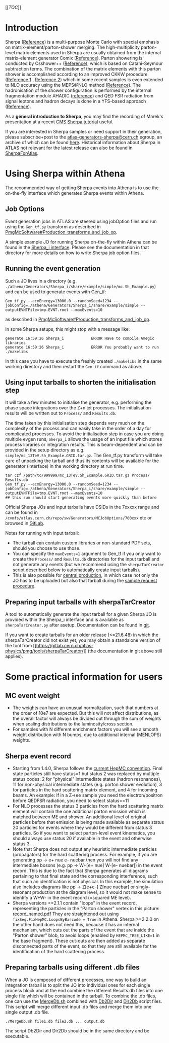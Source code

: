 [[_TOC_]]

# Introduction

Sherpa ([Reference](http://arxiv.org/abs/0811.4622)) is a multi-purpose Monte Carlo with special emphasis on matrix-element/parton-shower merging. The high-multiplicity parton-level matrix elements used in Sherpa are usually obtained from the internal matrix-element generator Comix ([Reference](http://arxiv.org/abs/0808.3674)). Parton showering is conducted by Csshower++ ([Reference](http://arxiv.org/abs/0709.1027)), which is based on Catani-Seymour subtraction terms. The combination of the matrix elements with this parton shower is accomplished according to an improved CKKW procedure ([Reference 1](http://arxiv.org/abs/hep-ph/0109231) , [Reference 2](http://arxiv.org/abs/0903.1219)) which in some recent samples is even extended to NLO accuracy using the MEPS@NLO method ([Reference](http://arxiv.org/abs/1207.5030)). The hadronisation of the shower configuration is performed by the internal fragmentation module AHADIC ([reference](http://arxiv.org/abs/arXiv:hep-ph/0311085)) and QED FSR radiation from signal leptons and hadron decays is done in a YFS-based approach ([Reference](http://arxiv.org/abs/0810.5071)).

As a **general introduction to Sherpa**, you may find the recording of Marek's presentation at a recent [CMS Sherpa tutorial](https://indico.cern.ch/event/555805/) useful.

If you are interested in Sherpa samples or need support in their generation, please subscribe+post to the [atlas-generators-sherpa@cern.ch](mailto:atlas-generators-sherpa@cern.ch) egroup, an archive of which can be found [here](https://groups.cern.ch/group/atlas-generators-sherpa/default.aspx). Historical information about Sherpa in ATLAS not relevant for the latest release can also be found in [SherpaForAtlas](https://twiki.cern.ch/twiki/bin/view/AtlasProtected/SherpaForAtlas).

# Using Sherpa within Athena

The recommended way of getting Sherpa events into Athena is to use the on-the-fly interface which generates Sherpa events within Athena.

## Job Options

Event generation jobs in ATLAS are steered using jobOption files and run using the `Gen_tf.py` transform as described in [PmgMcSoftware#Production_transforms_and_job_op](https://twiki.cern.ch/twiki/bin/view/AtlasProtected/PmgMcSoftware#Production_transforms_and_job_op).

A simple example JO for running Sherpa on-the-fly within Athena can be found in the [Sherpa_i interface](https://gitlab.cern.ch/atlas/athena/blob/21.6/Generators/Sherpa_i/share/example/simple/). Please see the documentation in that directory for more details on how to write Sherpa job option files.

## Running the event generation

Such a JO lives in a directory (e.g. `./athena/Generators/Sherpa_i/share/example/simple/mc.Sh_Example.py`) and can be used to generate events with Gen_tf:
```
Gen_tf.py --ecmEnergy=13000.0 --randomSeed=1234 --jobConfig=./athena/Generators/Sherpa_i/share/example/simple --outputEVNTFile=tmp.EVNT.root --maxEvents=10
```
as described in [PmgMcSoftware#Production_transforms_and_job_op](https://twiki.cern.ch/twiki/bin/view/AtlasProtected/PmgMcSoftware#Production_transforms_and_job_op).

In some Sherpa setups, this might stop with a message like:
```
generate 16:59:26 Sherpa_i            ERROR Have to compile Amegic libraries
generate 16:59:26 Sherpa_i            ERROR You probably want to run ./makelibs
```
In this case you have to execute the freshly created `./makelibs` in the same working directory and then restart the `Gen_tf` command as above.

## Using input tarballs to shorten the initialisation step

It will take a few minutes to initialise the generator, e.g. performing the phase space integrations over the Z+n jet processes. The initialisation results will be written out to `Process/` and `Results.db`.

The time taken by this initialisation step depends very much on the complexity of the process and can easily take in the order of a day for complicated processes. To avoid the initialisation step in case you are doing multiple evgen runs, `Sherpa_i` allows the usage of an input file which stores process libraries or integration results. This is beam-dependent and can be provided in the setup directory as e.g. `simple/mc_13TeV.Sh_Example.GRID.tar.gz`. The Gen_tf.py transform will take care of unpacking the tarball and thus its contents will be available for the generator (interface) in the working directory at run time.
```
tar czf /path/to/999999/mc_13TeV.Sh_Example.GRID.tar.gz Process/ Results.db
Gen_tf.py --ecmEnergy=13000.0 --randomSeed=1234 --jobConfig=./athena/Generators/Sherpa_i/share/example/simple --outputEVNTFile=tmp.EVNT.root --maxEvents=10
## this run should start generating events more quickly than before
```

Official Sherpa JOs and input tarballs have DSIDs in the 7xxxxx range and can be found in `/cvmfs/atlas.cern.ch/repo/sw/Generators/MCJobOptions/700xxx` etc or browsed in [GitLab](https://gitlab.cern.ch/atlas-physics/pmg/mcjoboptions/tree/master).

Notes for running with input tarball:
* The tarball can contain custom libraries or non-standard PDF sets, should you choose to use those.
* You can specify the `maxEvents=1` argument to Gen_tf if you only want to create the `Process/` and `Results.db` directories for the input tarball and not generate any events (but we recommend using the `sherpaTarCreator` script described below to automatically create input tarballs).
* This is also possible for [central production](https://twiki.cern.ch/twiki/bin/view/AtlasProtected/McSampleRequestProcedure), in which case not only the JO has to be uploaded but also that tarball during the [sample request procedure](https://twiki.cern.ch/twiki/bin/view/AtlasProtected/McSampleRequestProcedure).

## Preparing input tarballs with sherpaTarCreator

A tool to automatically generate the input tarball for a given Sherpa JO is provided within the Sherpa_i interface and is available as `sherpaTarCreator.py` after asetup. Documentation can be found in [git](https://gitlab.cern.ch/atlas/athena/-/tree/21.6/Generators/Sherpa_i/python/sherpaTarCreator/).

If you want to create tarballs for an older release (<=21.6.48) in which the sherpaTarCreator did not exist yet, you may obtain a standalone version of the tool from [[https://gitlab.cern.ch/atlas-physics/pmg/tools/sherpaTarCreator/]] (the documentation in git above still applies).

# Some practical information for users

## MC event weight
* The weights can have an unusual normalization, such that numbers at the order of 10e7 are expected. But this will not affect distributions, as the overall factor will always be divided out through the sum of weights when scaling distributions to the luminosity/cross section.
* For samples with N different enrichment factors you will see a smooth weight distribution with N bumps, due to additional internal (MENLOPS) weights.
## Sherpa event record
* Starting from 1.4.0, Sherpa follows the [current HepMC convention](http://lcgapp.cern.ch/project/simu/HepMC/206/HepMC2_user_manual.pdf). Final state particles still have status=1 but status 2 was replaced by multiple status codes: 2 for "physical" intermediate states (hadron resonances), 11 for non-physical intermediate states (e.g. parton shower evolution), 3 for particles in the hard scattering matrix element, and 4 for incoming beams. An example: If in a Z-&gt;ee sample you need the electron/positron before QEDFSR radiation, you need to select status==11
* For NLO processes the status 3 particles from the hard scattering matrix element will contain the one additional parton emission which is matched between ME and shower. An additional level of original particles before that emission is being made available as separate status 20 particles for events where they would be different from status 3 particles. So if you want to select parton-level event kinematics, you should always use status 20 if available in the event and otherwise status 3.
* Note that Sherpa does not output any heuristic intermediate particles (propagators) for the hard scattering process. For example, if you are generating pp -&gt; e+ nue e- nuebar then you will not find any intermediate bosons (e.g. pp -&gt; W+[e+ nue] W-[e- nuebar]) in the event record. This is due to the fact that Sherpa generates all diagrams pertaining to that final state and the corresponding interference, such that such an identification is not physical. In this example, the simulation also includes diagrams like pp -&gt; Z[e+e-] Z[nue nuebar] or singly-resonant production at the diagram level, so it would not make sense to identify a W+W- in the event record (=squared ME level).
* Sherpa versions &lt;=2.1.1 contain "loops" in the event record, representing the particles in the "Parton shower" vertex in this picture: [record_named.pdf](%ATTACHURL%/record_named.pdf) They are straightened out using `fixSeq.FixHepMC.LoopsByBarcode = True` in Athena. Sherpa &gt;=2.2.0 on the other hand does not need this, because it has an internal mechanism, which cuts out the parts of the event that are inside the "Parton shower" blob, to avoid loops (enabled by `HEPMC_TREE_LIKE=1` in the base fragment). These cut-outs are then added as separate disconnected parts of the event, so that they are still available for the identification of the hard scattering process.

## Preparing tarballs using different .db files

When a JO is composed of different processes, one way to build an integration tarball is to split the JO into individual ones for each single process block and at the end combine the different Results.db files into one single file which will be contained in the tarball.
To combine the .db files, one can use the [MergeDb.sh](https://twiki.cern.ch/twiki/pub/AtlasProtected/SherpaForAtlas/MergeDb.sh) combined with [Db2Dir](https://twiki.cern.ch/twiki/pub/AtlasProtected/SherpaForAtlas/Db2Dir) and [Dir2Db](https://twiki.cern.ch/twiki/pub/AtlasProtected/SherpaForAtlas/Dir2Db) script files. This script will merge different input .db files and merge them into one single output .db file.
```
./MergeDb.sh file1.db file2.db ... output.db
```
The script Db2Dir and Dir2Db should be in the same directory and be executable.